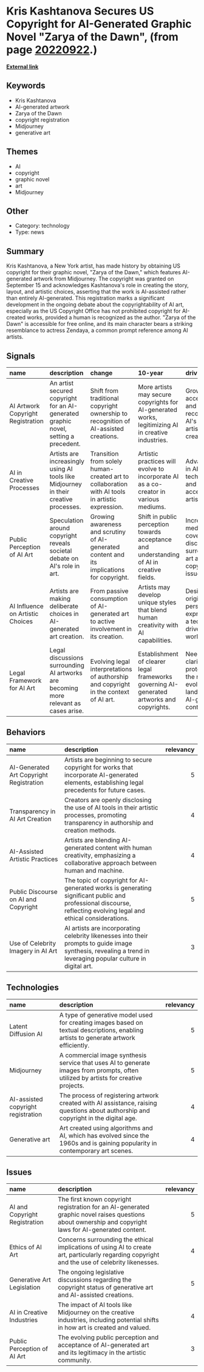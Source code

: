 # __Kris Kashtanova Secures US Copyright for AI-Generated Graphic Novel "Zarya of the Dawn"__, (from page [20220922](https://kghosh.substack.com/p/20220922).)

__[External link](https://arstechnica.com/information-technology/2022/09/artist-receives-first-known-us-copyright-registration-for-generative-ai-art/)__



## Keywords

* Kris Kashtanova
* AI-generated artwork
* Zarya of the Dawn
* copyright registration
* Midjourney
* generative art

## Themes

* AI
* copyright
* graphic novel
* art
* Midjourney

## Other

* Category: technology
* Type: news

## Summary

Kris Kashtanova, a New York artist, has made history by obtaining US copyright for their graphic novel, "Zarya of the Dawn," which features AI-generated artwork from Midjourney. The copyright was granted on September 15 and acknowledges Kashtanova's role in creating the story, layout, and artistic choices, asserting that the work is AI-assisted rather than entirely AI-generated. This registration marks a significant development in the ongoing debate about the copyrightability of AI art, especially as the US Copyright Office has not prohibited copyright for AI-created works, provided a human is recognized as the author. "Zarya of the Dawn" is accessible for free online, and its main character bears a striking resemblance to actress Zendaya, a common prompt reference among AI artists.

## Signals

| name                              | description                                                                          | change                                                                                          | 10-year                                                                                            | driving-force                                                                              |   relevancy |
|:----------------------------------|:-------------------------------------------------------------------------------------|:------------------------------------------------------------------------------------------------|:---------------------------------------------------------------------------------------------------|:-------------------------------------------------------------------------------------------|------------:|
| AI Artwork Copyright Registration | An artist secured copyright for an AI-generated graphic novel, setting a precedent.  | Shift from traditional copyright ownership to recognition of AI-assisted creations.             | More artists may secure copyrights for AI-generated works, legitimizing AI in creative industries. | Growing acceptance and legal recognition of AI's role in artistic creation.                |           4 |
| AI in Creative Processes          | Artists are increasingly using AI tools like Midjourney in their creative processes. | Transition from solely human-created art to collaboration with AI tools in artistic expression. | Artistic practices will evolve to incorporate AI as a co-creator in various mediums.               | Advancements in AI technology and its accessibility to artists.                            |           3 |
| Public Perception of AI Art       | Speculation around copyright reveals societal debate on AI's role in art.            | Growing awareness and scrutiny of AI-generated content and its implications for copyright.      | Shift in public perception towards acceptance and understanding of AI in creative fields.          | Increased media coverage and discourse surrounding AI art and copyright issues.            |           4 |
| AI Influence on Artistic Choices  | Artists are making deliberate choices in AI-generated art creation.                  | From passive consumption of AI-generated art to active involvement in its creation.             | Artists may develop unique styles that blend human creativity with AI capabilities.                | Desire for originality and personal expression in a technology-driven art world.           |           3 |
| Legal Framework for AI Art        | Legal discussions surrounding AI artworks are becoming more relevant as cases arise. | Evolving legal interpretations of authorship and copyright in the context of AI art.            | Establishment of clearer legal frameworks governing AI-generated artworks and copyrights.          | Need for clarity and protection in the rapidly evolving landscape of AI-generated content. |           5 |

## Behaviors

| name                                    | description                                                                                                                                                      |   relevancy |
|:----------------------------------------|:-----------------------------------------------------------------------------------------------------------------------------------------------------------------|------------:|
| AI-Generated Art Copyright Registration | Artists are beginning to secure copyright for works that incorporate AI-generated elements, establishing legal precedents for future cases.                      |           5 |
| Transparency in AI Art Creation         | Creators are openly disclosing the use of AI tools in their artistic processes, promoting transparency in authorship and creation methods.                       |           4 |
| AI-Assisted Artistic Practices          | Artists are blending AI-generated content with human creativity, emphasizing a collaborative approach between human and machine.                                 |           4 |
| Public Discourse on AI and Copyright    | The topic of copyright for AI-generated works is generating significant public and professional discourse, reflecting evolving legal and ethical considerations. |           5 |
| Use of Celebrity Imagery in AI Art      | AI artists are incorporating celebrity likenesses into their prompts to guide image synthesis, revealing a trend in leveraging popular culture in digital art.   |           3 |

## Technologies

| name                               | description                                                                                                                          |   relevancy |
|:-----------------------------------|:-------------------------------------------------------------------------------------------------------------------------------------|------------:|
| Latent Diffusion AI                | A type of generative model used for creating images based on textual descriptions, enabling artists to generate artwork efficiently. |           5 |
| Midjourney                         | A commercial image synthesis service that uses AI to generate images from prompts, often utilized by artists for creative projects.  |           5 |
| AI-assisted copyright registration | The process of registering artwork created with AI assistance, raising questions about authorship and copyright in the digital age.  |           4 |
| Generative art                     | Art created using algorithms and AI, which has evolved since the 1960s and is gaining popularity in contemporary art scenes.         |           4 |

## Issues

| name                          | description                                                                                                                                            |   relevancy |
|:------------------------------|:-------------------------------------------------------------------------------------------------------------------------------------------------------|------------:|
| AI and Copyright Registration | The first known copyright registration for an AI-generated graphic novel raises questions about ownership and copyright laws for AI-generated content. |           5 |
| Ethics of AI Art              | Concerns surrounding the ethical implications of using AI to create art, particularly regarding copyright and the use of celebrity likenesses.         |           4 |
| Generative Art Legislation    | The ongoing legislative discussions regarding the copyright status of generative art and AI-assisted creations.                                        |           5 |
| AI in Creative Industries     | The impact of AI tools like Midjourney on the creative industries, including potential shifts in how art is created and valued.                        |           4 |
| Public Perception of AI Art   | The evolving public perception and acceptance of AI-generated art and its legitimacy in the artistic community.                                        |           3 |